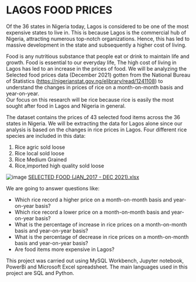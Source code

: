 # LAGOS FOOD PRICES
Of the 36 states in Nigeria today, Lagos is considered to be one of the most expensive states to live in. This is because Lagos is the commercial hub of Nigeria, attracting numerous top-notch organizations. Hence, this has led to massive development in the state and subsequently a higher cost of living.



Food is any nutritious substance that people eat or drink to maintain life and growth. Food is essential to our everyday life, The high cost of living in Lagos has led to an increase in the prices of food. 
We will be analyzing the Selected food prices data (December 2021) gotten from the National Bureau of Statistics (https://nigerianstat.gov.ng/elibrary/read/1241108) to understand the changes in prices of rice on a month-on-month basis and year-on-year.  
Our focus on this research will be rice because rice is easily the most sought after food in Lagos and Nigeria in general.



The dataset contains the prices of 43 selected food items across the 36 states in Nigeria. We will be extracting the data for Lagos alone since our analysis is based on the changes in rice prices in Lagos.
Four different rice species are included in this data:
1. Rice agric sold loose
2. Rice local sold loose
3. Rice Medium Grained
4. Rice,imported high quality sold loose

![image](https://user-images.githubusercontent.com/98736158/154783711-aa484c6b-255a-421c-9c60-5942c4d9834c.png)
[SELECTED FOOD (JAN_2017 - DEC 2021).xlsx](https://github.com/Wealthiscertain/LAGOS_FOOD_PRICES/files/8101351/SELECTED.FOOD.JAN_2017.-.DEC.2021.xlsx)




We are going to answer questions like: 
-	Which rice record a higher price on a month-on-month basis and year-on-year basis?
-	Which rice record a lower price on a month-on-month basis and year-on-year basis?
-	What is the percentage of increase in rice prices on a month-on-month basis and year-on-year basis?
-	What is the percentage of decrease in rice prices on a month-on-month basis and year-on-year basis?
-	Are food items more expensive in Lagos?



This project was carried out using MySQL Workbench, Jupyter notebook, PowerBi and Microsoft Excel spreadsheet. The main languages used in this project are SQL and Python.

